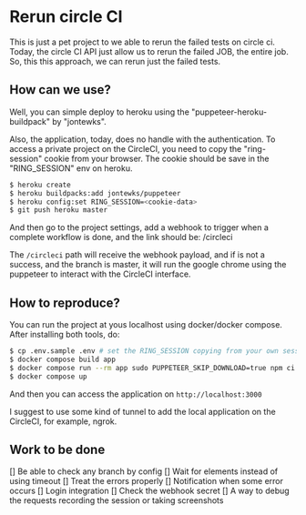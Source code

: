 # Rerun circle CI

This is just a pet project to we able to rerun the failed tests on circle ci.
Today, the circle CI API just allow us to rerun the failed JOB, the entire job.
So, this this approach, we can rerun just the failed tests.

## How can we use?

Well, you can simple deploy to heroku using the "puppeteer-heroku-buildpack" by "jontewks".

Also, the application, today, does no handle with the authentication.
To access a private project on the CircleCI, you need to copy the "ring-session" cookie from your browser.
The cookie should be save in the "RING_SESSION" env on heroku.

```sh
$ heroku create
$ heroku buildpacks:add jontewks/puppeteer
$ heroku config:set RING_SESSION=<cookie-data>
$ git push heroku master
```

And then go to the project settings, add a webhook to trigger when a complete workflow is done, and the link should be:
<domain>/circleci

The `/circleci` path will receive the webhook payload, and if is not a success, and the branch is master, it will run the google chrome using the puppeteer to interact with the CircleCI interface.

## How to reproduce?

You can run the project at yous localhost using docker/docker compose.
After installing both tools, do:

```sh
$ cp .env.sample .env # set the RING_SESSION copying from your own session on CircleCI
$ docker compose build app
$ docker compose run --rm app sudo PUPPETEER_SKIP_DOWNLOAD=true npm ci
$ docker compose up
```

And then you can access the application on `http://localhost:3000`

I suggest to use some kind of tunnel to add the local application on the CircleCI, for example, ngrok.


## Work to be done

[] Be able to check any branch by config
[] Wait for elements instead of using timeout
[] Treat the errors properly
[] Notification when some error occurs
[] Login integration
[] Check the webhook secret
[] A way to debug the requests recording the session or taking screenshots
